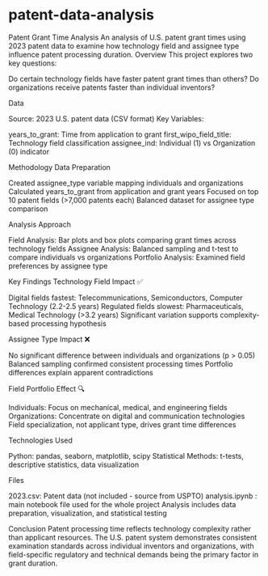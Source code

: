 # patent-data-analysis
Patent Grant Time Analysis
An analysis of U.S. patent grant times using 2023 patent data to examine how technology field and assignee type influence patent processing duration.
Overview
This project explores two key questions:

Do certain technology fields have faster patent grant times than others?
Do organizations receive patents faster than individual inventors?

Data

Source: 2023 U.S. patent data (CSV format)
Key Variables:

years_to_grant: Time from application to grant
first_wipo_field_title: Technology field classification
assignee_ind: Individual (1) vs Organization (0) indicator



Methodology
Data Preparation

Created assignee_type variable mapping individuals and organizations
Calculated years_to_grant from application and grant years
Focused on top 10 patent fields (>7,000 patents each)
Balanced dataset for assignee type comparison

Analysis Approach

Field Analysis: Bar plots and box plots comparing grant times across technology fields
Assignee Analysis: Balanced sampling and t-test to compare individuals vs organizations
Portfolio Analysis: Examined field preferences by assignee type

Key Findings
Technology Field Impact ✅

Digital fields fastest: Telecommunications, Semiconductors, Computer Technology (2.2-2.5 years)
Regulated fields slowest: Pharmaceuticals, Medical Technology (>3.2 years)
Significant variation supports complexity-based processing hypothesis

Assignee Type Impact ❌

No significant difference between individuals and organizations (p > 0.05)
Balanced sampling confirmed consistent processing times
Portfolio differences explain apparent contradictions

Field Portfolio Effect 🔍

Individuals: Focus on mechanical, medical, and engineering fields
Organizations: Concentrate on digital and communication technologies
Field specialization, not applicant type, drives grant time differences

Technologies Used

Python: pandas, seaborn, matplotlib, scipy
Statistical Methods: t-tests, descriptive statistics, data visualization

Files

2023.csv: Patent data (not included - source from USPTO)
analysis.ipynb : main notebook file used for the whole project
Analysis includes data preparation, visualization, and statistical testing

Conclusion
Patent processing time reflects technology complexity rather than applicant resources. The U.S. patent system demonstrates consistent examination standards across individual inventors and organizations, with field-specific regulatory and technical demands being the primary factor in grant duration.